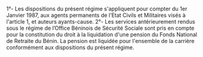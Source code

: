 1°- Les dispositions du présent régime s'appliquent pour compter du 1er Janvier 1987, aux agents permanents de l’Etat Civils et Militaires visés à l'article 1, et auteurs ayants-cause.
2°- Les services antérieurement rendus sous le régime de l’Office Béninois de Sécurité Sociale sont pris en compte pour la constitution du droit à la liquidation d'une pension du Fonds National de Retraite du Bénin. La pension est liquidée pour l'ensemble de la carrière conformément aux dispositions du présent régime.